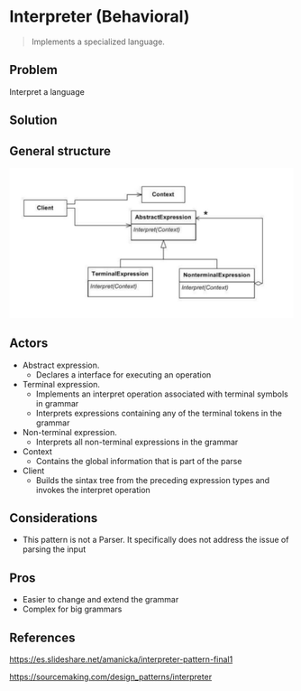 # Interpreter (Behavioral)
>Implements a specialized language.

## Problem
Interpret a language 

## Solution

## General structure
![Interpreter General Diagram](interpreter.png)

## Actors

- Abstract expression. 
    - Declares a interface for executing an operation
- Terminal expression. 
    - Implements an interpret operation associated with terminal symbols in grammar
    - Interprets expressions containing any of the terminal tokens in the grammar
- Non-terminal expression.
    - Interprets all non-terminal expressions in the grammar
- Context
    - Contains the global information that is part of the parse
- Client
    - Builds the sintax tree from the preceding expression types and invokes the interpret operation
      
## Considerations

- This pattern is not a Parser. It specifically does not address the issue of parsing the input

## Pros

- Easier to change and extend the grammar
- Complex for big grammars 


## References

https://es.slideshare.net/amanicka/interpreter-pattern-final1

https://sourcemaking.com/design_patterns/interpreter

